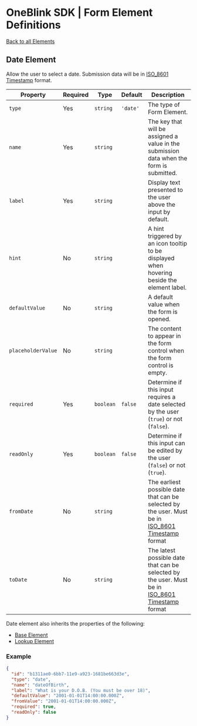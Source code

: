 # OneBlink SDK | Form Element Definitions

[Back to all Elements](./README.md)

## Date Element

Allow the user to select a date. Submission data will be in [ISO_8601 Timestamp](https://en.wikipedia.org/wiki/ISO_8601) format.

| Property           | Required | Type      | Default  | Description                                                                                                                                 |
| ------------------ | -------- | --------- | -------- | ------------------------------------------------------------------------------------------------------------------------------------------- |
| `type`             | Yes      | `string`  | `'date'` | The type of Form Element.                                                                                                                   |
| `name`             | Yes      | `string`  |          | The key that will be assigned a value in the submission data when the form is submitted.                                                    |
| `label`            | Yes      | `string`  |          | Display text presented to the user above the input by default.                                                                              |
| `hint`             | No       | `string`  |          | A hint triggered by an icon tooltip to be displayed when hovering beside the element label.                                                 |
| `defaultValue`     | No       | `string`  |          | A default value when the form is opened.                                                                                                    |
| `placeholderValue` | No       | `string`  |          | The content to appear in the form control when the form control is empty.                                                                   |
| `required`         | Yes      | `boolean` | `false`  | Determine if this input requires a date selected by the user (`true`) or not (`false`).                                                     |
| `readOnly`         | Yes      | `boolean` | `false`  | Determine if this input can be edited by the user (`false`) or not (`true`).                                                                |
| `fromDate`         | No       | `string`  |          | The earliest possible date that can be selected by the user. Must be in [ISO_8601 Timestamp](https://en.wikipedia.org/wiki/ISO_8601) format |
| `toDate`           | No       | `string`  |          | The latest possible date that can be selected by the user. Must be in [ISO_8601 Timestamp](https://en.wikipedia.org/wiki/ISO_8601) format   |

Date element also inherits the properties of the following:

- [Base Element](./base-element.md)
- [Lookup Element](./lookup-element.md)

### Example

```JSON
{
  "id": "b1311ae0-6bb7-11e9-a923-1681be663d3e",
  "type": "date",
  "name": "dateOfBirth",
  "label": "What is your D.O.B. (You must be over 18)",
  "defaultValue": "2001-01-01T14:00:00.000Z",
  "fromValue": "2001-01-01T14:00:00.000Z",
  "required": true,
  "readOnly": false
}
```
